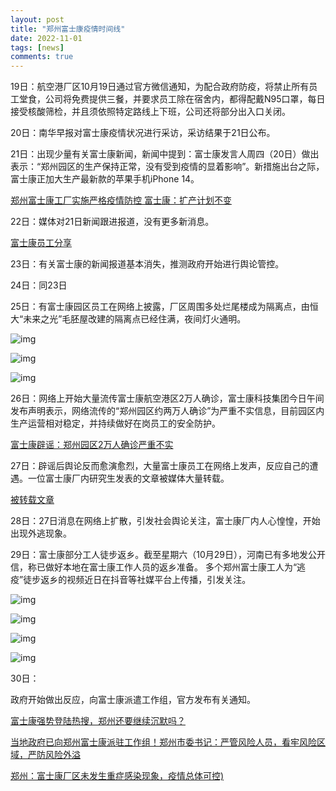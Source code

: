 ```yaml
---
layout: post
title: "郑州富士康疫情时间线"
date: 2022-11-01
tags: [news]
comments: true
---
```


19日：航空港厂区10月19日通过官方微信通知，为配合政府防疫，将禁止所有员工堂食，公司将免费提供三餐，并要求员工除在宿舍内，都得配戴N95口罩，每日接受核酸筛检，并且须依照特定路线上下班，公司还将部分出入口关闭。



20日：南华早报对富士康疫情状况进行采访，采访结果于21日公布。



21日：出现少量有关富士康新闻，新闻中提到：富士康发言人周四（20日）做出表示：“郑州园区的生产保持正常，没有受到疫情的显着影响”。新措施出台之际，富士康正加大生产最新款的苹果手机iPhone 14。

[郑州富士康工厂实施严格疫情防控 富士康：扩产计划不变](https://www.163.com/dy/article/HK720L8S0511RIVP.html?spss=expand)



22日：媒体对21日新闻跟进报道，没有更多新消息。

 [富士康员工分享](https://www.zhihu.com/question/560513513/answer/2725071731)



23日：有关富士康的新闻报道基本消失，推测政府开始进行舆论管控。



24日：同23日



25日：有富士康园区员工在网络上披露，厂区周围多处烂尾楼成为隔离点，由恒大“未来之光”毛胚屋改建的隔离点已经住满，夜间灯火通明。

![img](E:\soft\blog\Interludetraveler.github.io\images\2022-11-01-blog\09EFB92DAA365E49DCD6DBE4DCE05E19.jpg) 



![img](E:\soft\blog\Interludetraveler.github.io\images\2022-11-01-blog\F5E3E73C7B4FC736CC906B2D0BF2B6EE.jpg) 

![img](E:\soft\blog\Interludetraveler.github.io\images\2022-11-01-blog\48A2930119D83ED8D77D61863B9E3002.jpg) 



26日：网络上开始大量流传富士康航空港区2万人确诊，富士康科技集团今日午间发布声明表示，网络流传的“郑州园区约两万人确诊”为严重不实信息，目前园区内生产运营相对稳定，并持续做好在岗员工的安全防护。 

[富士康辟谣：郑州园区2万人确诊严重不实](https://www.msn.cn/zh-cn/news/other/富士康辟谣-郑州园区2万人确诊严重不实/ar-AA13nH7G) 



27日：辟谣后舆论反而愈演愈烈，大量富士康员工在网络上发声，反应自己的遭遇。一位富士康厂内研究生发表的文章被媒体大量转载。

[被转载文章](http://www.gongxinw.com/html/c7/2022-10/19950.htm)



28日：27日消息在网络上扩散，引发社会舆论关注，富士康厂内人心惶惶，开始出现外逃现象。



29日：富士康部分工人徒步返乡。截至星期六（10月29日），河南已有多地发公开信，称已做好本地在富士康工作人员的返乡准备。
多个郑州富士康工人为“逃疫”徒步返乡的视频近日在抖音等社媒平台上传播，引发关注。

![img](E:\soft\blog\Interludetraveler.github.io\images\2022-11-01-blog\v2-da8c96a1e0faf930e08a24edcdf66130_720w.webp) 

![img](E:\soft\blog\Interludetraveler.github.io\images\2022-11-01-blog\xwfdefrgrt.png) 

![img](E:\soft\blog\Interludetraveler.github.io\images\2022-11-01-blog\v2-e23c56b3a7cf606672eda7be55e1b484_720w.webp) 

![img](E:\soft\blog\Interludetraveler.github.io\images\2022-11-01-blog\v2-d42f6eca2c60c4f15abbd18510716b30_720w.webp) 



30日：

政府开始做出反应，向富士康派遣工作组，官方发布有关通知。

[富士康强势登陆热搜，郑州还要继续沉默吗？](https://news.ifeng.com/c/8KXHWBEfIH5) 

[当地政府已向郑州富士康派驻工作组！郑州市委书记：严管风险人员，看牢风险区域，严防风险外溢](https://www.msn.cn/zh-cn/news/other/当地政府已向郑州富士康派驻工作组！郑州市委书记严管风险人员，看牢风险区域，严防风险外溢/ar-AA13wFzl) 

[郑州：富士康厂区未发生重症感染现象，疫情总体可控)](https://news.sina.com.cn/s/2022-10-30/doc-imqmmthc2643261.shtml) 





